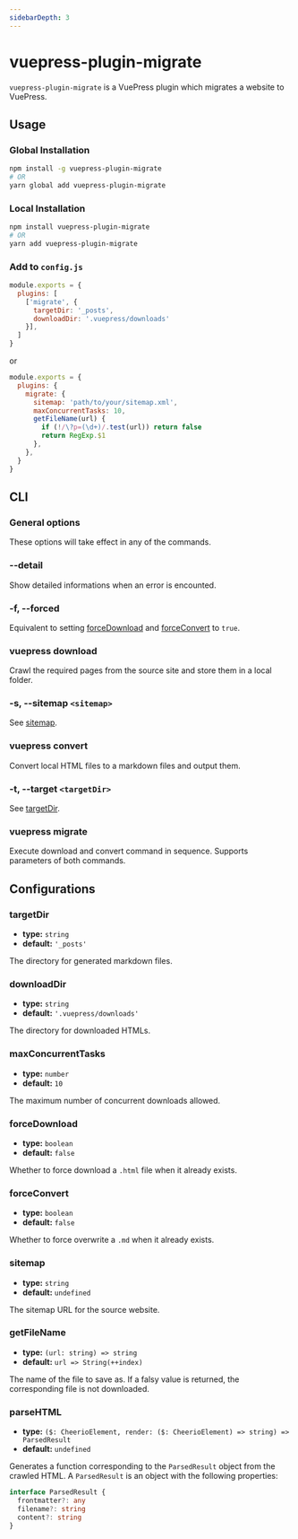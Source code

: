 ```yaml
---
sidebarDepth: 3
---
```


# vuepress-plugin-migrate

`vuepress-plugin-migrate` is a VuePress plugin which migrates a website to VuePress.

## Usage

### Global Installation

```bash
npm install -g vuepress-plugin-migrate
# OR
yarn global add vuepress-plugin-migrate
```

### Local Installation

```bash
npm install vuepress-plugin-migrate
# OR
yarn add vuepress-plugin-migrate
```

### Add to `config.js`

```js
module.exports = {
  plugins: [
    ['migrate', {
      targetDir: '_posts',
      downloadDir: '.vuepress/downloads'
    }],
  ]
}
```
or
```js
module.exports = {
  plugins: {
    migrate: {
      sitemap: 'path/to/your/sitemap.xml',
      maxConcurrentTasks: 10,
      getFileName(url) {
        if (!/\?p=(\d+)/.test(url)) return false
        return RegExp.$1
      },
    },
  }
}
```

## CLI

### General options

These options will take effect in any of the commands.

### --detail

Show detailed informations when an error is encounted.

### -f, --forced

Equivalent to setting [forceDownload](#forceDownload) and [forceConvert](#forceConvert) to `true`.

### vuepress download

Crawl the required pages from the source site and store them in a local folder.

### -s, --sitemap `<sitemap>`

See [sitemap](#sitemap).

### vuepress convert

Convert local HTML files to a markdown files and output them.

### -t, --target `<targetDir>`

See [targetDir](#targetDir).

### vuepress migrate

Execute download and convert command in sequence. Supports parameters of both commands.

## Configurations

### targetDir

- **type:** `string`
- **default:** `'_posts'`

The directory for generated markdown files.

### downloadDir

- **type:** `string`
- **default:** `'.vuepress/downloads'`

The directory for downloaded HTMLs.

### maxConcurrentTasks

- **type:** `number`
- **default:** `10`

The maximum number of concurrent downloads allowed.

### forceDownload

- **type:** `boolean`
- **default:** `false`

Whether to force download a `.html` file when it already exists.

### forceConvert

- **type:** `boolean`
- **default:** `false`

Whether to force overwrite a `.md` when it already exists.

### sitemap

- **type:** `string`
- **default:** `undefined`

The sitemap URL for the source website.

### getFileName

- **type:** `(url: string) => string`
- **default:** `url => String(++index)`

The name of the file to save as. If a falsy value is returned, the corresponding file is not downloaded.

### parseHTML

- **type:** `($: CheerioElement, render: ($: CheerioElement) => string) => ParsedResult`
- **default:** `undefined`

Generates a function corresponding to the `ParsedResult` object from the crawled HTML. A `ParsedResult` is an object with the following properties:

```ts
interface ParsedResult {
  frontmatter?: any
  filename?: string
  content?: string
}
```
